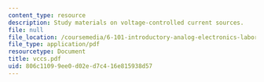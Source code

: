 ```yaml
---
content_type: resource
description: Study materials on voltage-controlled current sources.
file: null
file_location: /coursemedia/6-101-introductory-analog-electronics-laboratory-spring-2007/806c11099ee0d02ed7c416e815938d57_vccs.pdf
file_type: application/pdf
resourcetype: Document
title: vccs.pdf
uid: 806c1109-9ee0-d02e-d7c4-16e815938d57
---
```

